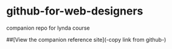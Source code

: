 github-for-web-designers
========================

companion repo for lynda course

##[View the companion reference site](-copy link from github-)
